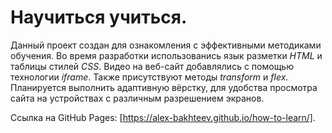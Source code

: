 # Научиться учиться.

Данный проект создан для ознакомления с эффективными методиками обучения. 
Во время разработки использованись язык разметки *HTML* и таблицы стилей *CSS*.
Видео на веб-сайт добавлялись с помощью технологии *iframe*.
Также присутствуют методы *transform* и *flex*.
Планируется выполнить адаптивную вёрстку, для удобства просмотра сайта на устройствах с различным разрешением экранов.

Ссылка на GitHub Pages: [https://alex-bakhteev.github.io/how-to-learn/].

